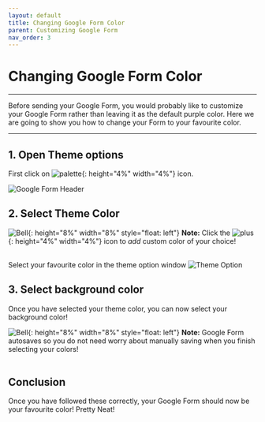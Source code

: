 ```yaml
---
layout: default
title: Changing Google Form Color
parent: Customizing Google Form
nav_order: 3
---
```


# Changing Google Form Color
---

Before sending your Google Form, you would probably like to customize your Google Form rather than leaving it as the default purple color. Here we are going to show you how to change your Form to your favourite color.

---

## 1. Open Theme options

First click on ![palette](https://github.com/kevtrng/Google-Forms-Guide/blob/gh-pages/docs/images/icons/paint-palette.png?raw=true){: height="4%" width="4%"} icon.

   ![Google Form Header](https://github.com/kevtrng/Google-Forms-Guide/blob/gh-pages/docs/images/customizingForm/1_changing_header.png?raw=true)

## 2. Select Theme Color

![Bell](https://github.com/kevtrng/Google-Forms-Guide/blob/gh-pages/docs/images/icons/bell.png?raw=true){: height="8%" width="8%" style="float: left"}
**Note:** Click the ![plus](https://github.com/kevtrng/Google-Forms-Guide/blob/gh-pages/docs/images/icons/plus.png?raw=true){: height="4%" width="4%"} icon to _add_ custom color of your choice!
<br>
<br>

Select your favourite color in the theme option window
![Theme Option](https://github.com/kevtrng/Google-Forms-Guide/blob/gh-pages/docs/images/customizingForm/1_Color.png?raw=true)

## 3. Select background color

Once you have selected your theme color, you can now select your background color!

![Bell](https://github.com/kevtrng/Google-Forms-Guide/blob/gh-pages/docs/images/icons/bell.png?raw=true){: height="8%" width="8%" style="float: left"}
**Note:** Google Form autosaves so you do not need worry about manually saving when you finish selecting your colors!
<br>
<br>

## Conclusion

Once you have followed these correctly, your Google Form should now be your favourite color! Pretty Neat!

